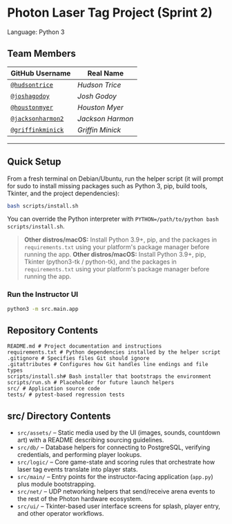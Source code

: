 # Photon Laser Tag Project (Sprint 2)

Language: Python 3

## Team Members

| GitHub Username | Real Name |
| --------------- | --------------- |
| [`@hudsontrice`](https://github.com/hudsontrice) | *Hudson Trice* |
| [`@joshagodoy`](https://github.com/joshagodoy) | *Josh Godoy* |
| [`@houstonmyer`](https://github.com/houstonmyer) | *Houston Myer* |
| [`@jacksonharmon2`](https://github.com/jacksonharmon2) | *Jackson Harmon* |
| [`@griffinkminick`](https://github.com/griffinkminick) | *Griffin Minick* |

---

## Quick Setup

From a fresh terminal on Debian/Ubuntu, run the helper script (it will prompt for sudo to install missing packages such as Python 3, pip, build tools, Tkinter, and the project dependencies):

```bash
bash scripts/install.sh
```

You can override the Python interpreter with `PYTHON=/path/to/python bash scripts/install.sh`.

> **Other distros/macOS:** Install Python 3.9+, pip, and the packages in `requirements.txt` using your platform's package manager before running the app.
> **Other distros/macOS:** Install Python 3.9+, pip, Tkinter (python3-tk / python-tk), and the packages in `requirements.txt` using your platform's package manager before running the app.
### Run the Instructor UI

```bash
python3 -m src.main.app
```

## Repository Contents

```
README.md # Project documentation and instructions
requirements.txt # Python dependencies installed by the helper script
.gitignore # Specifies files Git should ignore
.gitattributes # Configures how Git handles line endings and file types
scripts/install.sh# Bash installer that bootstraps the environment
scripts/run.sh # Placeholder for future launch helpers
src/ # Application source code
tests/ # pytest-based regression tests
```

## src/ Directory Contents

- `src/assets/` – Static media used by the UI (images, sounds, countdown art) with a README describing sourcing guidelines.
- `src/db/` – Database helpers for connecting to PostgreSQL, verifying credentials, and performing player lookups.
- `src/logic/` – Core game-state and scoring rules that orchestrate how laser tag events translate into player stats.
- `src/main/` – Entry points for the instructor-facing application (`app.py`) plus module bootstrapping.
- `src/net/` – UDP networking helpers that send/receive arena events to the rest of the Photon hardware ecosystem.
- `src/ui/` – Tkinter-based user interface screens for splash, player entry, and other operator workflows.
